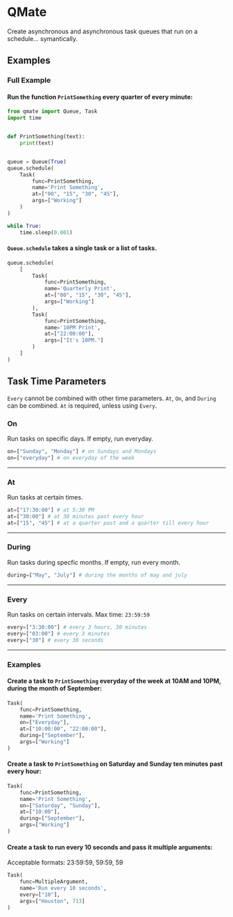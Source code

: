 # QMate
Create asynchronous and asynchronous task queues that run on a schedule... symantically.

## Examples


### Full Example
#### Run the function ```PrintSomething``` every quarter of every minute:
```py
from qmate import Queue, Task
import time


def PrintSomething(text):
    print(text)


queue = Queue(True)
queue.schedule(
    Task(
        func=PrintSomething,
        name='Print Something',
        at=["00", "15", "30", "45"],
        args=["Working"]
    )
)

while True:
    time.sleep(0.001)
```

#### `Queue.schedule` takes a single task or a list of tasks.
```py
queue.schedule(
    [
        Task(
            func=PrintSomething,
            name='Quarterly Print',
            at=["00", "15", "30", "45"],
            args=["Working"]
        ),
        Task(
            func=PrintSomething,
            name='10PM Print',
            at=["22:00:00"],
            args=["It's 10PM."]
        )
    ]
)

``` 

## Task Time Parameters
`Every` cannot be combined with other time parameters.  `At`, `On`, and `During` can be combined.  `At` is required, unless using `Every`.


### On

Run tasks on specific days.  If empty, run everyday.
```py
on=["Sunday", "Monday"] # on Sundays and Mondays
on=["everyday"] # on everyday of the week
```
---
### At
Run tasks at certain times.
```py
at=["17:30:00"] # at 5:30 PM
at=["30:00"] # at 30 minutes past every hour
at=["15", "45"] # at a quarter past and a quarter till every hour
```
---
### During
Run tasks during specfic months.  If empty, run every month.
```py
during=["May", "July"] # during the months of may and july
```
---
### Every
Run tasks on certain intervals.  Max time: `23:59:59`
```py
every=["3:30:00"] # every 3 hours, 30 minutes
every=["03:00"] # every 3 minutes
every=["30"] # every 30 seconds
```
---
### Examples

#### Create a task to ```PrintSomething``` everyday of the week at 10AM and 10PM, during the month of September:
```py
Task(
    func=PrintSomething,
    name='Print Something',
    on=["Everyday"],
    at=["10:00:00", "22:00:00"],
    during=["September"],
    args=["Working"]
)
```

#### Create a task to ```PrintSomething``` on Saturday and Sunday ten minutes past every hour:
```py
Task(
    func=PrintSomething,
    name='Print Something',
    on=["Saturday", "Sunday"],
    at=["10:00"],
    during=["September"],
    args=["Working"]
)
```

#### Create a task to run every 10 seconds and pass it multiple arguments:
 Acceptable formats: 23:59:59, 59:59, 59
```py
Task(
    func=MultipleArgument,
    name='Run every 10 seconds',
    every=["10"],
    args=["Houston", 713]
)
```